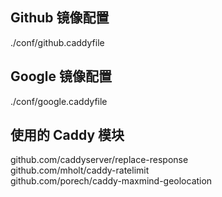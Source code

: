 ## Github 镜像配置

./conf/github.caddyfile

## Google 镜像配置

./conf/google.caddyfile

## 使用的 Caddy 模块

github.com/caddyserver/replace-response  
github.com/mholt/caddy-ratelimit  
github.com/porech/caddy-maxmind-geolocation
